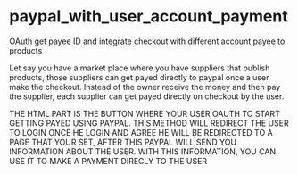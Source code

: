 # paypal_with_user_account_payment
OAuth get payee ID  and integrate checkout with different account payee to products


Let say you have a market place where you have suppliers that publish products, those suppliers can get payed directly to paypal once a user make the checkout. Instead of the owner receive the money and then pay the supplier, each supplier can get payed directly on checkout by the user. 





THE HTML PART IS THE BUTTON WHERE YOUR USER OAUTH TO START GETTING PAYED USING PAYPAL. THIS METHOD WILL REDIRECT THE USER TO LOGIN ONCE HE LOGIN AND AGREE HE WILL BE REDIRECTED TO A PAGE THAT YOUR SET, AFTER THIS PAYPAL WILL SEND YOU INFORMATION ABOUT THE USER. WITH THIS INFORMATION, YOU CAN USE IT TO MAKE A PAYMENT DIRECLY TO THE USER 






